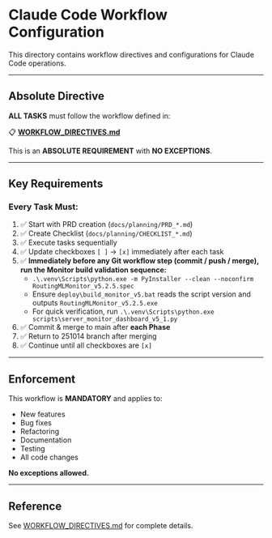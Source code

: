 # Claude Code Workflow Configuration

This directory contains workflow directives and configurations for Claude Code operations.

---

## Absolute Directive

**ALL TASKS** must follow the workflow defined in:

📋 **[WORKFLOW_DIRECTIVES.md](.claude/WORKFLOW_DIRECTIVES.md)**

This is an **ABSOLUTE REQUIREMENT** with **NO EXCEPTIONS**.

---

## Key Requirements

### Every Task Must:

1. ✅ Start with PRD creation (`docs/planning/PRD_*.md`)
2. ✅ Create Checklist (`docs/planning/CHECKLIST_*.md`)
3. ✅ Execute tasks sequentially
4. ✅ Update checkboxes `[ ]` → `[x]` immediately after each task
5. ✅ **Immediately before any Git workflow step (commit / push / merge), run the Monitor build validation sequence:**
   - `.\.venv\Scripts\python.exe -m PyInstaller --clean --noconfirm RoutingMLMonitor_v5.2.5.spec`
   - Ensure `deploy\build_monitor_v5.bat` reads the script version and outputs `RoutingMLMonitor_v5.2.5.exe`
   - For quick verification, run `.\.venv\Scripts\python.exe scripts\server_monitor_dashboard_v5_1.py`
6. ✅ Commit & merge to main after **each Phase**
7. ✅ Return to 251014 branch after merging
8. ✅ Continue until all checkboxes are `[x]`


---

## Enforcement

This workflow is **MANDATORY** and applies to:

- New features
- Bug fixes
- Refactoring
- Documentation
- Testing
- All code changes

**No exceptions allowed.**

---

## Reference

See [WORKFLOW_DIRECTIVES.md](WORKFLOW_DIRECTIVES.md) for complete details.
